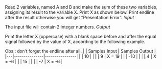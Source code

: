 

Read 2 variables, named A and B and make the sum of these two variables, assigning its result to the variable X. Print X as shown below. Print endline after the result otherwise you will get “Presentation Error”.
*Input*

The input file will contain 2 integer numbers.
*Output*

Print the letter X (uppercase) with a blank space before and after the equal signal followed by the value of X, according to the following example.

Obs.: don't forget the endline after all.
|   | Samples Input | Samples Output |
|---|---------------|----------------|
|   | 10            |                |
|   | 9             | X = 19         |
|   | -10           |                |
|   | 4             | X = -6         |
|   | 15            |                |
|   | -7            | X = -6         |